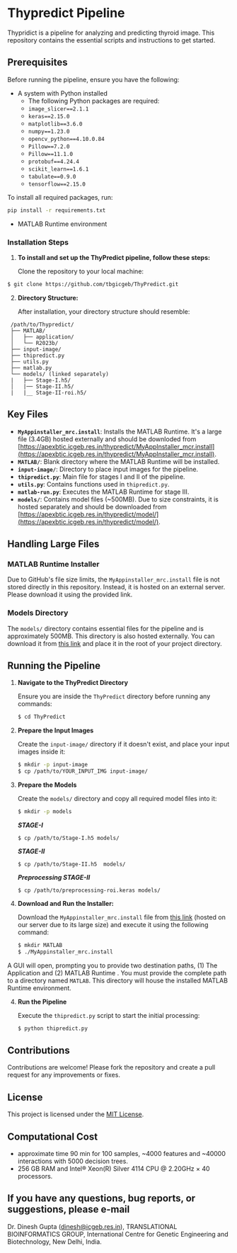 # Thypredict Pipeline

Thypridict is a pipeline for analyzing and predicting thyroid image. This repository contains the essential scripts and instructions to get started.

## Prerequisites

Before running the pipeline, ensure you have the following:

- A system with Python installed
  - The following Python packages are required:
  - `image_slicer==2.1.1`
  - `keras==2.15.0`
  - `matplotlib==3.6.0`
  - `numpy==1.23.0`
  - `opencv_python==4.10.0.84`
  - `Pillow==7.2.0`
  - `Pillow==11.1.0`
  - `protobuf==4.24.4`
  - `scikit_learn==1.6.1`
  - `tabulate==0.9.0`
  - `tensorflow==2.15.0`

To install all required packages, run:

```bash
pip install -r requirements.txt
```
- MATLAB Runtime environment

### Installation Steps

1. **To install and set up the ThyPredict pipeline, follow these steps:**

    Clone the repository to your local machine:

```bash
$ git clone https://github.com/tbgicgeb/ThyPredict.git
```



2. **Directory Structure:**

   After installation, your directory structure should resemble:

  ```
   /path/to/Thypredict/
   ├── MATLAB/
   │   ├── application/
   │   └── R2023b/
   ├── input-image/
   ├── thipredict.py
   ├── utils.py
   ├── matlab.py
   └── models/ (linked separately)
   |   ├── Stage-I.h5/
   │   |── Stage-II.h5/
   |   |__ Stage-II-roi.h5/
   ```

## Key Files

- **`MyAppinstaller_mrc.install`**: Installs the MATLAB Runtime. It's a large file (3.4GB) hosted externally and should be downloded from [https://apexbtic.icgeb.res.in/thypredict/MyAppInstaller_mcr.install](https://apexbtic.icgeb.res.in/thypredict/MyAppInstaller_mcr.install).
- **`MATLAB/`**: Blank directory where the MATLAB Runtime will be installed.
- **`input-image/`**: Directory to place input images for the pipeline.
- **`thipredict.py`**: Main file for stages I and II of the pipeline.
- **`utils.py`**: Contains functions used in `thipredict.py`.
- **`matlab-run.py`**: Executes the MATLAB Runtime for stage III.
- **`models/`**: Contains model files (~500MB). Due to size constraints, it is hosted separately and should be downloaded from [https://apexbtic.icgeb.res.in/thypredict/model/](https://apexbtic.icgeb.res.in/thypredict/model/).

## Handling Large Files

### MATLAB Runtime Installer

Due to GitHub's file size limits, the `MyAppinstaller_mrc.install` file is not stored directly in this repository. Instead, it is hosted on an external server. Please download it using the provided link.

### Models Directory

The `models/` directory contains essential files for the pipeline and is approximately 500MB. This directory is also hosted externally. You can download it from [this link](#) and place it in the root of your project directory.

## Running the Pipeline
1. **Navigate to the ThyPredict Directory**

   Ensure you are inside the `ThyPredict` directory before running any commands:

   ```bash
   $ cd ThyPredict
   ```

2. **Prepare the Input Images**

   Create the `input-image/` directory if it doesn't exist, and place your input images inside it:

   ```bash
   $ mkdir -p input-image
   $ cp /path/to/YOUR_INPUT_IMG input-image/
   ```

3. **Prepare the Models**

   Create the `models/` directory and copy all required model files into it:

   ```bash
   $ mkdir -p models
   ```
   ***STAGE-I***
   ```
   $ cp /path/to/Stage-I.h5 models/
   ```
   ***STAGE-II***
   ```
   $ cp /path/to/Stage-II.h5  models/
   ```
   ***Preprocessing STAGE-II***
   ```
   $ cp /path/to/preprocessing-roi.keras models/
   ```
     
4. **Download and Run the Installer:**

   Download the `MyAppinstaller_mrc.install` file from [this link](https://apexbtic.icgeb.res.in/thypredict/MyAppInstaller_mcr.install) (hosted on our server due to its large size) and execute it using the following command:
   
   ```bash
   $ mkdir MATLAB
   $ ./MyAppinstaller_mrc.install
   ```
   
A GUI will open, prompting you to provide two destination paths, (1) The Application and (2) MATLAB Runtime . You must provide the complete path to a directory named `MATLAB`. This directory will house the installed MATLAB Runtime environment.

4. **Run the Pipeline**

   Execute the `thipredict.py` script to start the initial processing:

   ```bash
   $ python thipredict.py
   ```


## Contributions

Contributions are welcome! Please fork the repository and create a pull request for any improvements or fixes.

## License

This project is licensed under the [MIT License](LICENSE).

## Computational Cost
- approximate time  90 min for 100 samples, ~4000 features and ~40000 interactions with 5000 decision trees.
- 256 GB RAM and Intel® Xeon(R) Silver 4114 CPU @ 2.20GHz × 40 processors.

## If you have any questions, bug reports, or suggestions, please e-mail
Dr. Dinesh Gupta (dinesh@icgeb.res.in), TRANSLATIONAL BIOINFORMATICS GROUP, International Centre for Genetic Engineering and Biotechnology, New Delhi, India. 

